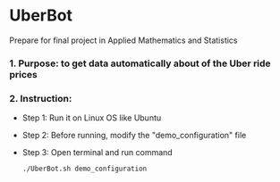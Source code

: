 # UberBot

Prepare for final project in Applied Mathematics and Statistics

### 1. Purpose: to get data automatically about of the Uber ride prices

### 2. Instruction:

- Step 1: Run it on Linux OS like Ubuntu
- Step 2: Before running, modify the "demo_configuration" file
- Step 3: Open terminal and run command

	`./UberBot.sh demo_configuration`
